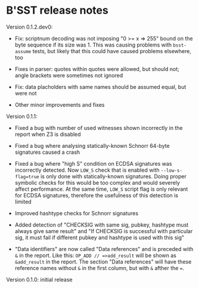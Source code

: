 # B'SST release notes

Version 0.1.2.dev0:

* Fix: scriptnum decoding was not imposing "0 >= x => 255" bound on the byte sequence if its size was 1.
  This was causing problems with `bsst-assume` tests, but likely that this could have caused problems elsewhere, too

* Fixes in parser: quotes within quotes were allowed, but should not; angle brackets were sometimes not ignored

* Fix: data placholders with same names should be assumed equal, but were not

* Other minor improvements and fixes

Version 0.1.1:

* Fixed a bug with number of used witnesses shown incorrectly in the report when Z3 is disabled

* Fixed a bug where analysing statically-known Schnorr 64-byte signatures caused a crash

* Fixed a bug where "high S" condition on ECDSA signatures was incorrectly detected. Now `LOW_S` check
  that is enabled with `--low-s-flag=true` is only done with statically-known signatures. Doing proper
  symbolic checks for this would be too complex and would severely affect performance. At the same time,
  `LOW_S` script flag is only relevant for ECDSA signatures, therefore the usefulness of this detection is limited

* Improved hashtype checks for Schnorr signatures

* Added detection of "CHECKSIG with same sig, pubkey, hashtype must always give same result" and
  "If CHECKSIG is successful with particular sig, it must fail if different pubkey and hashtype is used with this sig"

* "Data identifiers" are now called "Data references" and is preceded with `&` in the report.
  Like this: `OP_ADD // =>add_result` will be shown as `&add_result` in the report. The section
  "Data references" will have these reference names without `&` in the first column, but with `&`
  afther the `=`.

Version 0.1.0: initial release
